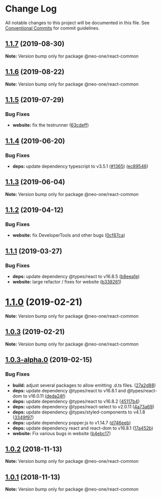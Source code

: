 # Change Log

All notable changes to this project will be documented in this file.
See [Conventional Commits](https://conventionalcommits.org) for commit guidelines.

## [1.1.7](https://github.com/neo-one-suite/neo-one/compare/@neo-one/react-common@1.1.6...@neo-one/react-common@1.1.7) (2019-08-30)

**Note:** Version bump only for package @neo-one/react-common





## [1.1.6](https://github.com/neo-one-suite/neo-one/compare/@neo-one/react-common@1.1.5...@neo-one/react-common@1.1.6) (2019-08-22)

**Note:** Version bump only for package @neo-one/react-common





## [1.1.5](https://github.com/neo-one-suite/neo-one/compare/@neo-one/react-common@1.1.4...@neo-one/react-common@1.1.5) (2019-07-29)


### Bug Fixes

* **website:** fix the testrunner ([63cdeff](https://github.com/neo-one-suite/neo-one/commit/63cdeff))





## [1.1.4](https://github.com/neo-one-suite/neo-one/compare/@neo-one/react-common@1.1.3...@neo-one/react-common@1.1.4) (2019-06-20)


### Bug Fixes

* **deps:** update dependency typescript to v3.5.1 ([#1365](https://github.com/neo-one-suite/neo-one/issues/1365)) ([ec89546](https://github.com/neo-one-suite/neo-one/commit/ec89546))





## [1.1.3](https://github.com/neo-one-suite/neo-one/compare/@neo-one/react-common@1.1.2...@neo-one/react-common@1.1.3) (2019-06-04)

**Note:** Version bump only for package @neo-one/react-common





## [1.1.2](https://github.com/neo-one-suite/neo-one/compare/@neo-one/react-common@1.1.1...@neo-one/react-common@1.1.2) (2019-04-12)


### Bug Fixes

* **website:** fix DeveloperTools and other bugs ([0cf87ca](https://github.com/neo-one-suite/neo-one/commit/0cf87ca))





## [1.1.1](https://github.com/neo-one-suite/neo-one/compare/@neo-one/react-common@1.1.0...@neo-one/react-common@1.1.1) (2019-03-27)


### Bug Fixes

* **deps:** update dependency @types/react to v16.8.5 ([b8eea1e](https://github.com/neo-one-suite/neo-one/commit/b8eea1e))
* **website:** large refactor / fixes for website ([b338261](https://github.com/neo-one-suite/neo-one/commit/b338261))





# [1.1.0](https://github.com/neo-one-suite/neo-one/compare/@neo-one/react-common@1.0.3...@neo-one/react-common@1.1.0) (2019-02-21)

**Note:** Version bump only for package @neo-one/react-common





## [1.0.3](https://github.com/neo-one-suite/neo-one/compare/@neo-one/react-common@1.0.3-alpha.0...@neo-one/react-common@1.0.3) (2019-02-21)

**Note:** Version bump only for package @neo-one/react-common





## [1.0.3-alpha.0](https://github.com/neo-one-suite/neo-one/compare/@neo-one/react-common@1.0.2...@neo-one/react-common@1.0.3-alpha.0) (2019-02-15)


### Bug Fixes

* **build:** adjust several packages to allow emitting .d.ts files. ([27a2d88](https://github.com/neo-one-suite/neo-one/commit/27a2d88))
* **deps:** update dependency @types/react to v16.8.1 and @types/react-dom to v16.0.11 ([deda24f](https://github.com/neo-one-suite/neo-one/commit/deda24f))
* **deps:** update dependency @types/react to v16.8.2 ([45117b4](https://github.com/neo-one-suite/neo-one/commit/45117b4))
* **deps:** update dependency @types/react-select to v2.0.11 ([4a73a69](https://github.com/neo-one-suite/neo-one/commit/4a73a69))
* **deps:** update dependency @types/styled-components to v4.1.8 ([3349f97](https://github.com/neo-one-suite/neo-one/commit/3349f97))
* **deps:** update dependency popper.js to v1.14.7 ([d746eeb](https://github.com/neo-one-suite/neo-one/commit/d746eeb))
* **deps:** update dependency react and react-dom to v16.8.1 ([17a452b](https://github.com/neo-one-suite/neo-one/commit/17a452b))
* **website:** Fix various bugs in website ([b4ebc17](https://github.com/neo-one-suite/neo-one/commit/b4ebc17))





## [1.0.2](https://github.com/neo-one-suite/neo-one/compare/@neo-one/react-common@1.0.1...@neo-one/react-common@1.0.2) (2018-11-13)

**Note:** Version bump only for package @neo-one/react-common





## [1.0.1](https://github.com/neo-one-suite/neo-one/compare/@neo-one/react-common@1.0.0...@neo-one/react-common@1.0.1) (2018-11-13)

**Note:** Version bump only for package @neo-one/react-common
